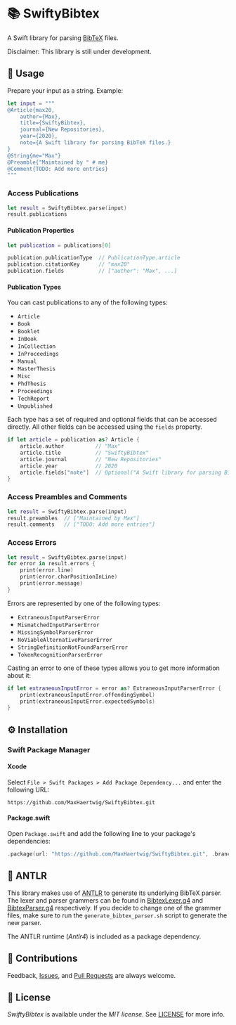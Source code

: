 # 📚 SwiftyBibtex

A Swift library for parsing [BibTeX](http://www.bibtex.org) files.

Disclaimer: This library is still under development.

## 📖 Usage

Prepare your input as a string. Example:

```swift
let input = """
@Article{max20,
    author={Max},
    title={SwiftyBibtex},
    journal={New Repositories},
    year={2020},
    note={A Swift library for parsing BibTeX files.}
}
@String{me="Max"}
@Preamble{"Maintained by " # me}
@Comment{TODO: Add more entries}
"""
```

### Access Publications

```swift
let result = SwiftyBibtex.parse(input)
result.publications
```

#### Publication Properties

```swift
let publication = publications[0]

publication.publicationType  // PublicationType.article
publication.citationKey      // "max20"
publication.fields           // ["author": "Max", ...]
```

#### Publication Types

You can cast publications to any of the following types:

- `Article`
- `Book`
- `Booklet`
- `InBook`
- `InCollection`
- `InProceedings`
- `Manual`
- `MasterThesis`
- `Misc`
- `PhdThesis`
- `Proceedings`
- `TechReport`
- `Unpublished`

Each type has a set of required and optional fields that can be accessed directly. All other fields can be accessed using the `fields` property.

```swift
if let article = publication as? Article {
    article.author          // "Max"
    article.title           // "SwiftyBibtex"
    article.journal         // "New Repositories"
    article.year            // 2020
    article.fields["note"]  // Optional("A Swift library for parsing BibTeX files.")
}
```

### Access Preambles and Comments

```swift
let result = SwiftyBibtex.parse(input)
result.preambles  // ["Maintained by Max"]
result.comments   // ["TODO: Add more entries"]
```

### Access Errors

```swift
let result = SwiftyBibtex.parse(input)
for error in result.errors {
    print(error.line)
    print(error.charPositionInLine)
    print(error.message)
}
```

Errors are represented by one of the following types:

- `ExtraneousInputParserError`
- `MismatchedInputParserError`
- `MissingSymbolParserError`
- `NoViableAlternativeParserError`
- `StringDefinitionNotFoundParserError`
- `TokenRecognitionParserError`

Casting an error to one of these types allows you to get more information about it:

```swift
if let extraneousInputError = error as? ExtraneousInputParserError {
    print(extraneousInputError.offendingSymbol)
    print(extraneousInputError.expectedSymbols)
}
```

## ⚙️ Installation

### Swift Package Manager

#### Xcode

Select `File > Swift Packages > Add Package Dependency...` and enter the following URL:

```
https://github.com/MaxHaertwig/SwiftyBibtex.git
```

#### Package.swift

Open `Package.swift` and add the following line to your package's dependencies:

```swift
.package(url: "https://github.com/MaxHaertwig/SwiftyBibtex.git", .branch("main"))
```

## 🦌 ANTLR

This library makes use of [ANTLR](https://www.antlr.org) to generate its underlying BibTeX parser. The lexer and parser grammers can be found in [BibtexLexer.g4](./BibtexLexer.g4) and [BibtexParser.g4](./BibtexParser.g4) respectively. If you decide to change one of the grammer files, make sure to run the `generate_bibtex_parser.sh` script to generate the new parser.

The ANTLR runtime (_Antlr4_) is included as a package dependency.

## 🤝 Contributions

Feedback, [Issues](https://github.com/MaxHaertwig/SwiftyBibtex/issues), and [Pull Requests](https://github.com/MaxHaertwig/SwiftyBibtex/pulls) are always welcome.

## 📄 License

_SwiftyBibtex_ is available under the _MIT license_. See [LICENSE](./LICENSE) for more info.

